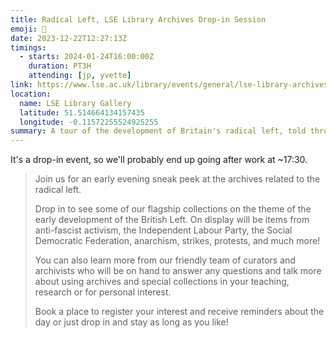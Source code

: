 ```yaml
---
title: Radical Left, LSE Library Archives Drop-in Session
emoji: 📖
date: 2023-12-22T12:27:13Z
timings:
  - starts: 2024-01-24T16:00:00Z
    duration: PT3H
    attending: [jp, yvette]
link: https://www.lse.ac.uk/library/events/general/lse-library-archives-drop-in-session
location:
  name: LSE Library Gallery
  latitude: 51.514664134157435
  longitude: -0.11572255524925255
summary: A tour of the development of Britain's radical left, told through the LSE Library's collection.
---
```


It's a drop-in event, so we'll probably end up going after work at ~17:30.

> Join us for an early evening sneak peek at the archives related to the radical left.
>
> Drop in to see some of our flagship collections on the theme of the early development of the British Left. On display will be items from anti-fascist activism, the Independent Labour Party, the Social Democratic Federation, anarchism, strikes, protests, and much more!
>
> You can also learn more from our friendly team of curators and archivists who will be on hand to answer any questions and talk more about using archives and special collections in your teaching, research or for personal interest.
>
> Book a place to register your interest and receive reminders about the day or just drop in and stay as long as you like!
